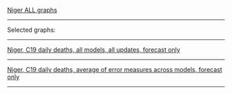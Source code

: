 [Niger ALL graphs]()

***

Selected graphs:

***

[Niger, C19 daily deaths, all models, all updates, forecast only]()


***

[Niger, C19 daily deaths, average of error measures across models, forecast only]()


***
